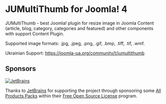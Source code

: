 # JUMultiThumb for Joomla! 4

JUMultiThumb - best Joomla! plugin for resize image in Joomla Content (article, blog, category, categories and featured) and other components with support Content Plugin.

Supported image formats: .jpg, .jpeg, .png, .gif, .bmp, .tiff, .tif, .wmf.

Ukrainian Support: https://joomla-ua.org/community/t/jumultithumb

## Sponsors

[![JetBrains](https://avatars0.githubusercontent.com/u/878437?s=200&v=4)](https://www.jetbrains.com/)

Thanks to [JetBrains](https://www.jetbrains.com/) for supporting the project through sponsoring some [All Products Packs](https://www.jetbrains.com/products.html) within their [Free Open Source License](https://www.jetbrains.com/buy/opensource/) program.
